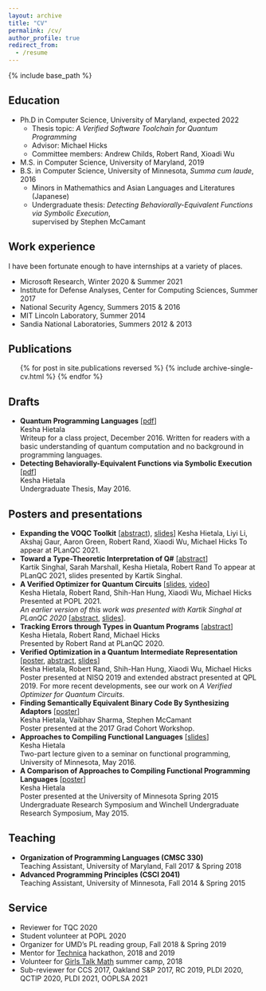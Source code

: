 ```yaml
---
layout: archive
title: "CV"
permalink: /cv/
author_profile: true
redirect_from:
  - /resume
---
```


{% include base_path %}

## Education
* Ph.D in Computer Science, University of Maryland, expected 2022
  * Thesis topic: *A Verified Software Toolchain for Quantum Programming*
  * Advisor: Michael Hicks
  * Committee members: Andrew Childs, Robert Rand, Xioadi Wu
* M.S. in Computer Science, University of Maryland, 2019
* B.S. in Computer Science, University of Minnesota, *Summa cum laude*, 2016
  * Minors in Mathemathics and Asian Languages and Literatures (Japanese)
  * Undergraduate thesis: *Detecting Behaviorally-Equivalent Functions via Symbolic Execution*,  
supervised by Stephen McCamant

## Work experience
I have been fortunate enough to have internships at a variety of places. 
* Microsoft Research, Winter 2020 & Summer 2021
* Institute for Defense Analyses, Center for Computing Sciences, Summer 2017
* National Security Agency, Summers 2015 & 2016
* MIT Lincoln Laboratory, Summer 2014
* Sandia National Laboratories, Summers 2012 & 2013

## Publications
  <ul>{% for post in site.publications reversed %}
    {% include archive-single-cv.html %}
  {% endfor %}</ul>
  
## Drafts
* **Quantum Programming Languages** [[pdf](../files/quantum-pl-survey.pdf)]  
  Kesha Hietala  
  Writeup for a class project, December 2016. Written for readers with a basic understanding of quantum computation and no background in programming languages.
* **Detecting Behaviorally-Equivalent Functions via Symbolic Execution** [[pdf](../files/KHH-undergrad-thesis.pdf)]  
  Kesha Hietala  
  Undergraduate Thesis, May 2016.
  
## Posters and presentations
* **Expanding the VOQC Toolkit** [[abstract](../files/voqc-planqc-2021.pdf)), [slides](../files/VOQC-PLanQC-2021-slides.pdf)]
  Kesha Hietala, Liyi Li, Akshaj Gaur, Aaron Green, Robert Rand, Xiaodi Wu, Michael Hicks
  To appear at PLanQC 2021.
* **Toward a Type-Theoretic Interpretation of Q#** [[abstract](../files/lambda-qsharp-planqc.pdf)]  
  Kartik Singhal, Sarah Marshall, Kesha Hietala, Robert Rand
  To appear at PLanQC 2021, slides presented by Kartik Singhal.
* **A Verified Optimizer for Quantum Circuits** [[slides](../files/voqc-popl-slides.pdf), [video](https://app.clowdr.org/conference/popl2021/item/f2ed20e6-65a3-4b1e-bc2e-4241a3452269)]  
  Kesha Hietala, Robert Rand, Shih-Han Hung, Xiaodi Wu, Michael Hicks  
  Presented at POPL 2021.  
  *An earlier version of this work was presented with Kartik Singhal at PLanQC 2020* [[abstract](../files/voqc-planqc-abstract.pdf), [slides](../files/voqc-planqc-slides.pdf)].
* **Tracking Errors through Types in Quantum Programs** [[abstract](../files/tracking-errors-abstract.pdf)]  
  Kesha Hietala, Robert Rand, Michael Hicks  
  Presented by Robert Rand at PLanQC 2020.
* **Verified Optimization in a Quantum Intermediate Representation** [[poster](../files/NISQ-SQIRE-poster.pdf), [abstract](../files/qpl-2019-abstract.pdf), [slides](../files/qpl-2019-slides.pdf)]  
  Kesha Hietala, Robert Rand, Shih-Han Hung, Xiaodi Wu, Michael Hicks  
  Poster presented at NISQ 2019 and extended abstract presented at QPL 2019. For more recent developments, see our work on *A Verified Optimizer for Quantum Circuits*.
* **Finding Semantically Equivalent Binary Code By Synthesizing Adaptors** [[poster](../files/adaptor-synth-poster.pdf)]  
  Kesha Hietala, Vaibhav Sharma, Stephen McCamant  
  Poster presented at the 2017 Grad Cohort Workshop.
* **Approaches to Compiling Functional Languages** [[slides](../files/CAM-notes.pdf)]  
  Kesha Hietala  
  Two-part lecture given to a seminar on functional programming, University of Minnesota, May 2016.
* **A Comparison of Approaches to Compiling Functional Programming Languages** [[poster](../files/compiling-functional-languages-poster.pdf)]  
  Kesha Hietala  
  Poster presented at the University of Minnesota Spring 2015 Undergraduate Research Symposium and Winchell Undergraduate Research Symposium, May 2015.
  
## Teaching
* **Organization of Programming Languages (CMSC 330)**  
Teaching Assistant, University of Maryland, Fall 2017 & Spring 2018
* **Advanced Programming Principles (CSCI 2041)**  
Teaching Assistant, University of Minnesota, Fall 2014 & Spring 2015

## Service
* Reviewer for TQC 2020
* Student volunteer at POPL 2020
* Organizer for UMD’s PL reading group, Fall 2018 & Spring 2019
* Mentor for [Technica](https://gotechnica.org/) hackathon, 2018 and 2019
* Volunteer for [Girls Talk Math](http://gtm.math.umd.edu/) summer camp, 2018
* Sub-reviewer for CCS 2017, Oakland S&P 2017, RC 2019, PLDI 2020, QCTIP 2020, PLDI 2021, OOPLSA 2021

